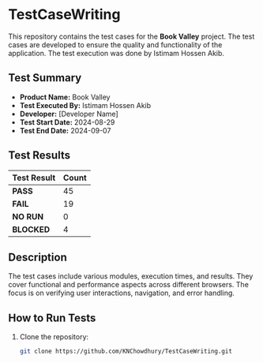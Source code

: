 # TestCaseWriting

This repository contains the test cases for the **Book Valley** project. The test cases are developed to ensure the quality and functionality of the application. The test execution was done by Istimam Hossen Akib.

## Test Summary

- **Product Name:** Book Valley
- **Test Executed By:** Istimam Hossen Akib
- **Developer:** [Developer Name]
- **Test Start Date:** 2024-08-29
- **Test End Date:** 2024-09-07

## Test Results

| Test Result    | Count |
| -------------- | ----- |
| **PASS**       | 45    |
| **FAIL**       | 19    |
| **NO RUN**     | 0     |
| **BLOCKED**    | 4     |

## Description

The test cases include various modules, execution times, and results. They cover functional and performance aspects across different browsers. The focus is on verifying user interactions, navigation, and error handling.

## How to Run Tests

1. Clone the repository:  
   ```bash
   git clone https://github.com/KNChowdhury/TestCaseWriting.git
